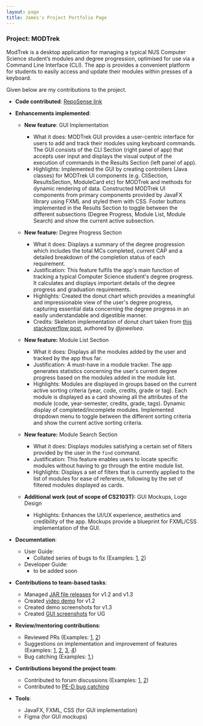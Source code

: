 ```yaml
---
layout: page
title: James's Project Portfolio Page
---
```


### Project: MODTrek

ModTrek is a desktop application for managing a typical NUS Computer Science student’s modules and degree progression, optimised for use via a Command Line Interface (CLI). The app is provides a convenient platform for students to easily access and update their modules within presses of a keyboard.

Given below are my contributions to the project.

* **Code contributed**: [RepoSense link](https://nus-cs2103-ay2223s2.github.io/tp-dashboard/?search=jmestxr&breakdown=true)

* **Enhancements implemented**:
  * **New feature**: GUI Implementation
    * What it does: MODTrek GUI provides a user-centric interface for users to add and track their modules using keyboard commands. The GUI consists of the CLI Section (right panel of app) that accepts user input and displays the visual output of the execution of commands in the Results Section (left panel of app).
    * Highlights: Implemented the GUI by creating controllers (Java classes) for MODTrek UI components (e.g. CliSection, ResultsSection, ModuleCard etc) for MODTrek and methods for dynamic rendering of data. Constructed MODTrek UI components from primary components provided by JavaFX library using FXML and styled them with CSS. Footer buttons implemented in the Results Section to toggle between the different subsections (Degree Progress, Module List, Module Search) and show the current active subsection.

  * **New feature:** Degree Progress Section
    * What it does: Displays a summary of the degree progression which includes the total MCs completed, current CAP and a detailed breakdown of the completion status of each requirement.
    * Justification: This feature fulfils the app's main function of tracking a typical Computer Science student's degree progress. It calculates and displays important details of the degree progress and graduation requirements.
    * Highlights: Created the donut chart which provides a meaningful and impressionable view of the user's degree progress, capturing essential data concerning the degree progress in an easily understandable and digestible manner.
    * Credits: Skeleton implementation of donut chart taken from [this stackoverflow post](https://stackoverflow.com/questions/24121580/can-piechart-from-javafx-be-displayed-as-a-doughnut), authored by _@jewelsea_.

  * **New feature:** Module List Section
    * What it does: Displays all the modules added by the user and tracked by the app thus far.
    * Justification: A must-have in a module tracker. The app generates statistics concerning the user's current degree progress based on the modules added in the module list.
    * Highlights: Modules are displayed in groups based on the current active sorting criteria (year, code, credits, grade or tag). Each module is displayed as a card showing all the attributes of the module (code, year-semester, credits, grade, tags). Dynamic display of completed/incomplete modules. Implemented dropdown menu to toggle between the different sorting criteria and show the current active sorting criteria.

  * **New feature:** Module Search Section 
    * What it does: Displays modules satisfying a certain set of filters provided by the user in the `find` command.
    * Justification: This feature enables users to locate specific modules without having to go through the entire module list.
    * Highlights: Displays a set of filters that is currently applied to the list of modules for ease of reference, following by the set of filtered modules displayed as cards.
    
  * **Additional work (out of scope of CS2103T):** GUI Mockups, Logo Design
    * Highlights: Enhances the UI/UX experience, aesthetics and credibility of the app. Mockups provide a blueprint for FXML/CSS implementation of the GUI.
    
* **Documentation**:
  * User Guide:
    * Collated series of bugs to fix (Examples: [1](https://github.com/AY2223S2-CS2103T-T13-1/tp/issues/90), [2](https://github.com/AY2223S2-CS2103T-T13-1/tp/issues/89))
  * Developer Guide:
    * to be added soon

* **Contributions to team-based tasks**:
  * Managed [JAR file releases](https://github.com/AY2223S2-CS2103T-T13-1/tp/releases) for v1.2 and v1.3
  * Created [video demo](https://drive.google.com/file/d/1lBHdc5UN_4B30-9FWedEo36OZ-psfIBS/view?usp=share_link) for v1.2
  * Created demo screenshots for v1.3
  * Created [GUI screenshots]() for UG

* **Review/mentoring contributions**:
  * Reviewed PRs (Examples: [1](https://github.com/AY2223S2-CS2103T-T13-1/tp/pull/107), [2](https://github.com/AY2223S2-CS2103T-T13-1/tp/pull/62))
  * Suggestions on implementation and improvement of features (Examples: [1](https://github.com/AY2223S2-CS2103T-T13-1/tp/issues/65), [2](https://github.com/AY2223S2-CS2103T-T13-1/tp/issues/66), [3](https://github.com/AY2223S2-CS2103T-T13-1/tp/issues/46), [4](https://github.com/AY2223S2-CS2103T-T13-1/tp/issues/88))
  * Bug catching (Examples: [1](https://github.com/AY2223S2-CS2103T-T13-1/tp/issues/117),)

* **Contributions beyond the project team**:
  * Contributed to forum discussions (Examples: [1](https://github.com/nus-cs2103-AY2223S2/forum/issues/95#issuecomment-1408448245), [2](https://github.com/nus-cs2103-AY2223S2/forum/issues/198#issuecomment-1434092528))
  * Contributed to [PE-D bug catching](https://github.com/jmestxr/ped/issues)

* **Tools**:
  * JavaFX, FXML, CSS (for GUI implementation)
  * Figma (for GUI mockups)
